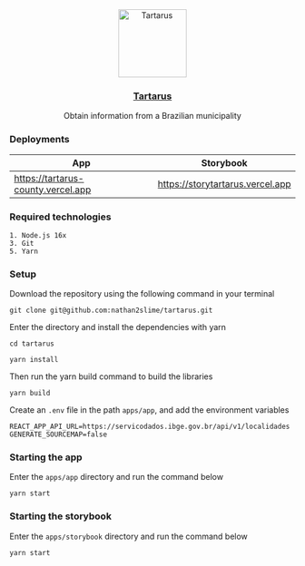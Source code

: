 <div align="center">
  <a href="#">
    <img src="https://tartarus-county.vercel.app/logo192.png" alt="Tartarus" width="120" height="120">
  </a>

  <h3 align="center">
  <a href="https://tartarus-county.vercel.app/" target="_black">Tartarus</a>
  </h3>

  <p align="center">
    Obtain information from a Brazilian municipality
  </p>
</div>

### Deployments

| App      | Storybook |
| ----------- | ----------- |
| <a href="https://tartarus-county.vercel.app/">https://tartarus-county.vercel.app</a>| <a href="https://storytartarus.vercel.app/">https://storytartarus.vercel.app</a>|




### Required technologies

```
1. Node.js 16x
3. Git
5. Yarn
```

### Setup

Download the repository using the following command in your terminal

```
git clone git@github.com:nathan2slime/tartarus.git
```

Enter the directory and install the dependencies with yarn

```
cd tartarus
```

```
yarn install
```

Then run the yarn build command to build the libraries

```
yarn build
```

Create an `.env` file in the path `apps/app`, and add the environment variables

```
REACT_APP_API_URL=https://servicodados.ibge.gov.br/api/v1/localidades
GENERATE_SOURCEMAP=false
```

### Starting the app

Enter the `apps/app` directory and run the command below

```
yarn start
```

### Starting the storybook

Enter the `apps/storybook` directory and run the command below

```
yarn start
```
